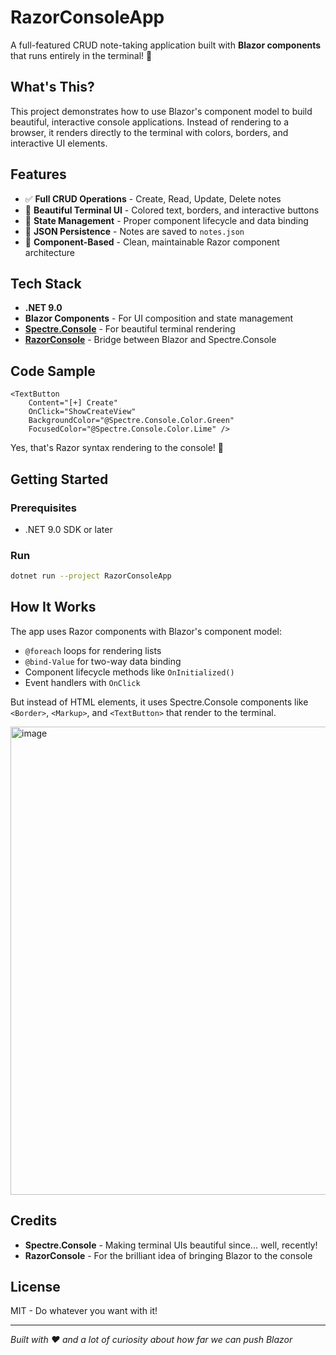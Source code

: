 ﻿# RazorConsoleApp

A full-featured CRUD note-taking application built with **Blazor components** that runs entirely in the terminal! 🚀

## What's This?

This project demonstrates how to use Blazor's component model to build beautiful, interactive console applications. Instead of rendering to a browser, it renders directly to the terminal with colors, borders, and interactive UI elements.

## Features

- ✅ **Full CRUD Operations** - Create, Read, Update, Delete notes
- 🎨 **Beautiful Terminal UI** - Colored text, borders, and interactive buttons
- 🔄 **State Management** - Proper component lifecycle and data binding
- 💾 **JSON Persistence** - Notes are saved to `notes.json`
- 🎯 **Component-Based** - Clean, maintainable Razor component architecture

## Tech Stack

- **.NET 9.0**
- **Blazor Components** - For UI composition and state management
- **[Spectre.Console](https://spectreconsole.net/)** - For beautiful terminal rendering
- **[RazorConsole](https://github.com/YohDeadfall/RazorConsole)** - Bridge between Blazor and Spectre.Console

## Code Sample

```razor
<TextButton 
    Content="[+] Create" 
    OnClick="ShowCreateView" 
    BackgroundColor="@Spectre.Console.Color.Green" 
    FocusedColor="@Spectre.Console.Color.Lime" />
```

Yes, that's Razor syntax rendering to the console! 🤯

## Getting Started

### Prerequisites

- .NET 9.0 SDK or later

### Run

```bash
dotnet run --project RazorConsoleApp
```

## How It Works

The app uses Razor components with Blazor's component model:
- `@foreach` loops for rendering lists
- `@bind-Value` for two-way data binding
- Component lifecycle methods like `OnInitialized()`
- Event handlers with `OnClick`

But instead of HTML elements, it uses Spectre.Console components like `<Border>`, `<Markup>`, and `<TextButton>` that render to the terminal.

<img width="1632" height="749" alt="image" src="https://github.com/user-attachments/assets/57a08dcc-01de-4c5c-85a8-ff0f88ffa96e" />


## Credits

- **Spectre.Console** - Making terminal UIs beautiful since... well, recently!
- **RazorConsole** - For the brilliant idea of bringing Blazor to the console

## License

MIT - Do whatever you want with it!

---

*Built with ❤️ and a lot of curiosity about how far we can push Blazor*

